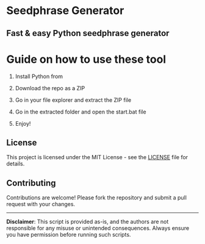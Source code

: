 # Seedphrase Generator 
     
## Fast & easy Python seedphrase generator
 
# Guide on how to use these tool
   
1. Install Python from    
    
2. Download the repo as a ZIP     
  
3. Go in your file explorer and extract the ZIP file   

4. Go in the extracted folder and open the start.bat file   
   
5. Enjoy!  
   
## License  
 
This project is licensed under the MIT License - see the [LICENSE](LICENSE) file for details. 
   
## Contributing   
   
Contributions are welcome! Please fork the repository and submit a pull request with your changes.   
  
---  
      
**Disclaimer**: This script is provided as-is, and the authors are not responsible for any misuse or unintended consequences. Always ensure you have permission before running such scripts.   